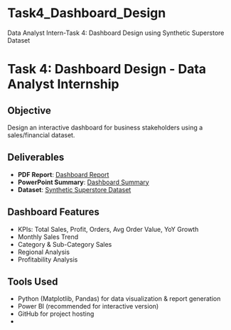 # Task4_Dashboard_Design
Data Analyst Intern-Task 4: Dashboard Design using Synthetic Superstore Dataset
# Task 4: Dashboard Design - Data Analyst Internship

## Objective
Design an interactive dashboard for business stakeholders using a sales/financial dataset.

## Deliverables
- **PDF Report**: [Dashboard Report](dashboard_report_no_last_page.pdf)
- **PowerPoint Summary**: [Dashboard Summary](dashboard_summary.pptx)
- **Dataset**: [Synthetic Superstore Dataset](superstore_synthetic_sample.csv)

## Dashboard Features
- KPIs: Total Sales, Profit, Orders, Avg Order Value, YoY Growth
- Monthly Sales Trend
- Category & Sub-Category Sales
- Regional Analysis
- Profitability Analysis

## Tools Used
- Python (Matplotlib, Pandas) for data visualization & report generation
- Power BI (recommended for interactive version)
- GitHub for project hosting
-

